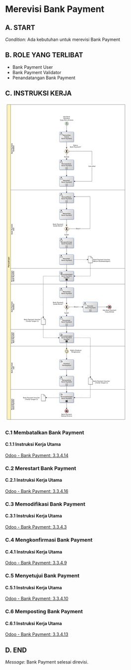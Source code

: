 # Merevisi Bank Payment

## <a name="input">A. START</a>

*Condition*: Ada kebutuhan untuk merevisi Bank Payment

## <a name="role">B. ROLE YANG TERLIBAT</a>

* Bank Payment User
* Bank Payment Validator
* Penandatangan Bank Payment

## <a name="instruksi">C. INSTRUKSI KERJA</a>

![](../img/prosedur-kerja/merevisi-bank-payment.png)

### C.1 Membatalkan Bank Payment

#### C.1.1 Instruksi Kerja Utama

[Odoo - Bank Payment: 3.3.4.14](../transaksi/bank-payment/batal.md)

### C.2 Merestart Bank Payment

#### C.2.1 Instruksi Kerja Utama

[Odoo - Bank Payment: 3.3.4.16](../transaksi/bank-payment/restart.md)

### C.3 Memodifikasi Bank Payment

#### C.3.1 Instruksi Kerja Utama

[Odoo - Bank Payment: 3.3.4.3](../transaksi/bank-payment/modifikasi.md)

### C.4 Mengkonfirmasi Bank Payment

#### C.4.1 Instruksi Kerja Utama

[Odoo - Bank Payment: 3.3.4.9](../transaksi/bank-payment/konfirmasi.md)

### C.5 Menyetujui Bank Payment

#### C.5.1 Instruksi Kerja Utama

[Odoo - Bank Payment: 3.3.4.10](../transaksi/bank-payment/approve.md)

### C.6 Memposting Bank Payment

#### C.6.1 Instruksi Kerja Utama

[Odoo - Bank Payment: 3.3.4.13](../transaksi/bank-payment/post.md)

## <a name="input">D. END</a>

*Message*: Bank Payment selesai direvisi.
